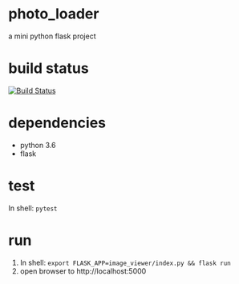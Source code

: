 # photo_loader
a mini python flask project

# build status
[![Build Status](https://travis-ci.com/nzey/photo_loader.svg?token=hs3nHzpSFSHJCaWMmmbs&branch=master)](https://travis-ci.com/nzey/photo_loader)

# dependencies
- python 3.6
- flask

# test
In shell: `pytest`

# run
1) In shell: `export FLASK_APP=image_viewer/index.py && flask run`
2) open browser to http://localhost:5000